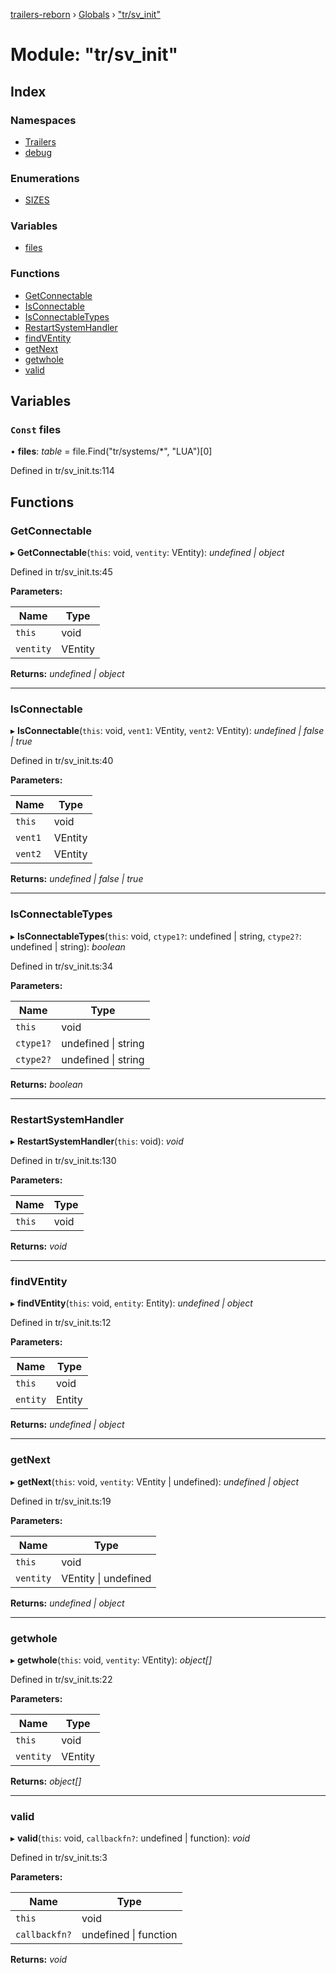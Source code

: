 [trailers-reborn](../README.md) › [Globals](../globals.md) › ["tr/sv_init"](_tr_sv_init_.md)

# Module: "tr/sv_init"

## Index

### Namespaces

* [Trailers](_tr_sv_init_.trailers.md)
* [debug](_tr_sv_init_.debug.md)

### Enumerations

* [SIZES](../enums/_tr_sv_init_.sizes.md)

### Variables

* [files](_tr_sv_init_.md#const-files)

### Functions

* [GetConnectable](_tr_sv_init_.md#getconnectable)
* [IsConnectable](_tr_sv_init_.md#isconnectable)
* [IsConnectableTypes](_tr_sv_init_.md#isconnectabletypes)
* [RestartSystemHandler](_tr_sv_init_.md#restartsystemhandler)
* [findVEntity](_tr_sv_init_.md#findventity)
* [getNext](_tr_sv_init_.md#getnext)
* [getwhole](_tr_sv_init_.md#getwhole)
* [valid](_tr_sv_init_.md#valid)

## Variables

### `Const` files

• **files**: *table* = file.Find("tr/systems/*", "LUA")[0]

Defined in tr/sv_init.ts:114

## Functions

###  GetConnectable

▸ **GetConnectable**(`this`: void, `ventity`: VEntity): *undefined | object*

Defined in tr/sv_init.ts:45

**Parameters:**

Name | Type |
------ | ------ |
`this` | void |
`ventity` | VEntity |

**Returns:** *undefined | object*

___

###  IsConnectable

▸ **IsConnectable**(`this`: void, `vent1`: VEntity, `vent2`: VEntity): *undefined | false | true*

Defined in tr/sv_init.ts:40

**Parameters:**

Name | Type |
------ | ------ |
`this` | void |
`vent1` | VEntity |
`vent2` | VEntity |

**Returns:** *undefined | false | true*

___

###  IsConnectableTypes

▸ **IsConnectableTypes**(`this`: void, `ctype1?`: undefined | string, `ctype2?`: undefined | string): *boolean*

Defined in tr/sv_init.ts:34

**Parameters:**

Name | Type |
------ | ------ |
`this` | void |
`ctype1?` | undefined &#124; string |
`ctype2?` | undefined &#124; string |

**Returns:** *boolean*

___

###  RestartSystemHandler

▸ **RestartSystemHandler**(`this`: void): *void*

Defined in tr/sv_init.ts:130

**Parameters:**

Name | Type |
------ | ------ |
`this` | void |

**Returns:** *void*

___

###  findVEntity

▸ **findVEntity**(`this`: void, `entity`: Entity): *undefined | object*

Defined in tr/sv_init.ts:12

**Parameters:**

Name | Type |
------ | ------ |
`this` | void |
`entity` | Entity |

**Returns:** *undefined | object*

___

###  getNext

▸ **getNext**(`this`: void, `ventity`: VEntity | undefined): *undefined | object*

Defined in tr/sv_init.ts:19

**Parameters:**

Name | Type |
------ | ------ |
`this` | void |
`ventity` | VEntity &#124; undefined |

**Returns:** *undefined | object*

___

###  getwhole

▸ **getwhole**(`this`: void, `ventity`: VEntity): *object[]*

Defined in tr/sv_init.ts:22

**Parameters:**

Name | Type |
------ | ------ |
`this` | void |
`ventity` | VEntity |

**Returns:** *object[]*

___

###  valid

▸ **valid**(`this`: void, `callbackfn?`: undefined | function): *void*

Defined in tr/sv_init.ts:3

**Parameters:**

Name | Type |
------ | ------ |
`this` | void |
`callbackfn?` | undefined &#124; function |

**Returns:** *void*
